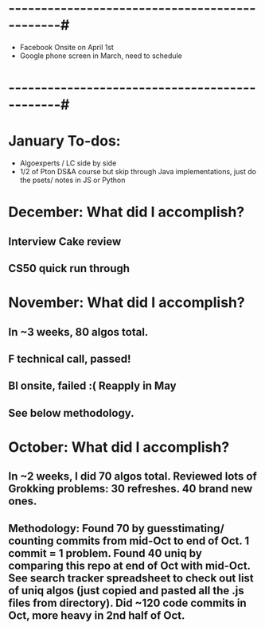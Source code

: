 

# ----------------------------------------------#

* Facebook Onsite on April 1st 
* Google phone screen in March, need to schedule 


# ----------------------------------------------#


# January To-dos:
* Algoexperts / LC side by side
* 1/2 of Pton DS&A course but skip through Java implementations, just do the psets/ notes in JS or Python 

# December: What did I accomplish?
## Interview Cake review 
## CS50 quick run through

# November: What did I accomplish?
## In ~3 weeks, 80 algos total. 
## F technical call, passed! 
## Bl onsite, failed :( Reapply in May 
## See below methodology.


# October: What did I accomplish?
## In ~2 weeks, I did 70 algos total. Reviewed lots of Grokking problems: 30 refreshes. 40 brand new ones. 

## Methodology: Found 70 by guesstimating/ counting commits from mid-Oct to end of Oct. 1 commit = 1 problem. Found 40 uniq by comparing this repo at end of Oct with mid-Oct. See search tracker spreadsheet to check out list of uniq algos (just copied and pasted all the .js files from directory). Did ~120 code commits in Oct, more heavy in 2nd half of Oct. 

